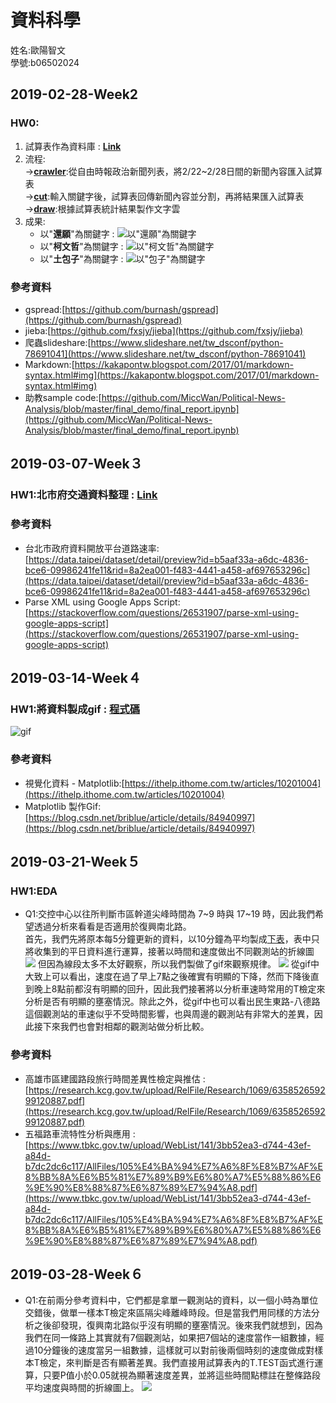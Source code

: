 ﻿# **資料科學**
姓名:歐陽智文  
學號:b06502024

## 2019-02-28-Week2
### HW0:
1. 試算表作為資料庫 : [**Link**](https://docs.google.com/spreadsheets/d/1WfNdBVQxdRXXkfSpPQQQuWh3AxMlW-8GbyaeqRF8NRE/edit?usp=sharing)  
2. 流程:          
→[**crawler**](https://github.com/j88620714/DataScience/blob/master/HW0/%E7%A8%8B%E5%BC%8F/crawler.py):從自由時報政治新聞列表，將2/22~2/28日間的新聞內容匯入試算表     
→[**cut**](https://github.com/j88620714/DataScience/blob/master/HW0/%E7%A8%8B%E5%BC%8F/cut.py):輸入關鍵字後，試算表回傳新聞內容並分割，再將結果匯入試算表      
→[**draw**](https://github.com/j88620714/DataScience/blob/master/HW0/%E7%A8%8B%E5%BC%8F/draw.py):根據試算表統計結果製作文字雲     
3. 成果:   
	* 以"**還願**"為關鍵字 :
![以"還願"為關鍵字](https://github.com/j88620714/DataScience/blob/master/HW0/%E7%85%A7%E7%89%87/%E9%82%84%E9%A1%98wordcloud2.png)
	* 以"**柯文哲**"為關鍵字 :
 ![以"柯文哲"為關鍵字](https://github.com/j88620714/DataScience/blob/master/HW0/%E7%85%A7%E7%89%87/%E6%8A%93%E9%A0%ADwordcloud.png)
	* 以"**土包子**"為關鍵字 :
![以"包子"為關鍵字](https://github.com/j88620714/DataScience/blob/master/HW0/%E7%85%A7%E7%89%87/%E5%8C%85%E5%AD%90wordcloud.png)

### 參考資料
* gspread:[https://github.com/burnash/gspread](https://github.com/burnash/gspread)
* jieba:[https://github.com/fxsjy/jieba](https://github.com/fxsjy/jieba)
* 爬蟲slideshare:[https://www.slideshare.net/tw_dsconf/python-78691041](https://www.slideshare.net/tw_dsconf/python-78691041)
* Markdown:[https://kakapontw.blogspot.com/2017/01/markdown-syntax.html#img](https://kakapontw.blogspot.com/2017/01/markdown-syntax.html#img)
* 助教sample code:[https://github.com/MiccWan/Political-News-Analysis/blob/master/final_demo/final_report.ipynb](https://github.com/MiccWan/Political-News-Analysis/blob/master/final_demo/final_report.ipynb)

## 2019-03-07-Week３
### HW1:北市府交通資料整理 : [**Link**](https://docs.google.com/spreadsheets/d/1FJPf9S2vpimDZvefrpnfq31cq3JpmySHse74WQoEgu4/edit?usp=sharing)
### 參考資料
* 台北市政府資料開放平台道路速率:[https://data.taipei/dataset/detail/preview?id=b5aaf33a-a6dc-4836-bce6-09986241fe11&rid=8a2ea001-f483-4441-a458-af697653296c](https://data.taipei/dataset/detail/preview?id=b5aaf33a-a6dc-4836-bce6-09986241fe11&rid=8a2ea001-f483-4441-a458-af697653296c)
* Parse XML using Google Apps Script:[https://stackoverflow.com/questions/26531907/parse-xml-using-google-apps-script](https://stackoverflow.com/questions/26531907/parse-xml-using-google-apps-script)

## 2019-03-14-Week４
### HW1:將資料製成gif : [**程式碼**](https://github.com/j88620714/DataScience/blob/master/HW1/%E5%BE%A9%E8%88%88%E5%BE%80%E5%8D%97gif.ipynb)
![gif](https://github.com/j88620714/DataScience/blob/master/HW1/%E5%BE%A9%E8%88%88%E5%BE%80%E5%8D%97.gif)

### 參考資料
* 視覺化資料 - Matplotlib:[https://ithelp.ithome.com.tw/articles/10201004](https://ithelp.ithome.com.tw/articles/10201004)
* Matplotlib 製作Gif:[https://blog.csdn.net/briblue/article/details/84940997](https://blog.csdn.net/briblue/article/details/84940997)

## 2019-03-21-Week５
### HW1:EDA
* Q1:交控中心以往所判斷市區幹道尖峰時間為 7~9 時與 17~19 時，因此我們希望透過分析來看看是否適用於復興南北路。   
     首先，我們先將原本每5分鐘更新的資料，以10分鐘為平均製成[下表](https://github.com/j88620714/DataScience/blob/master/HW1/%E5%BE%A9%E8%88%88%E5%8D%97%E6%99%82%E9%80%9F%E8%A1%A8.pdf)，表中只將收集到的平日資料進行運算，接著以時間和速度做出不同觀測站的折線圖  
     ![](https://github.com/j88620714/DataScience/blob/master/HW1/%E5%85%A8%E9%83%A8%E8%B7%AF%E6%AE%B5%E6%8A%98%E7%B7%9A%E5%9C%96.png)
     但因為線段太多不太好觀察，所以我們製做了gif來觀察規律。
     ![](https://github.com/j88620714/DataScience/blob/master/HW1/%E5%BE%A9%E8%88%88%E5%BE%80%E5%8D%97.gif)
     從gif中大致上可以看出，速度在過了早上7點之後確實有明顯的下降，然而下降後直到晚上8點前都沒有明顯的回升，因此我們接著將以分析車速時常用的T檢定來分析是否有明顯的壅塞情況。除此之外，從gif中也可以看出民生東路-八德路這個觀測站的車速似乎不受時間影響，也與周邊的觀測站有非常大的差異，因此接下來我們也會對相鄰的觀測站做分析比較。
### 參考資料
* 高雄市區建國路段旅行時間差異性檢定與推估 : [https://research.kcg.gov.tw/upload/RelFile/Research/1069/635852659299120887.pdf](https://research.kcg.gov.tw/upload/RelFile/Research/1069/635852659299120887.pdf) 
* 五福路車流特性分析與應用 : [https://www.tbkc.gov.tw/upload/WebList/141/3bb52ea3-d744-43ef-a84d-b7dc2dc6c117/AllFiles/105%E4%BA%94%E7%A6%8F%E8%B7%AF%E8%BB%8A%E6%B5%81%E7%89%B9%E6%80%A7%E5%88%86%E6%9E%90%E8%88%87%E6%87%89%E7%94%A8.pdf](https://www.tbkc.gov.tw/upload/WebList/141/3bb52ea3-d744-43ef-a84d-b7dc2dc6c117/AllFiles/105%E4%BA%94%E7%A6%8F%E8%B7%AF%E8%BB%8A%E6%B5%81%E7%89%B9%E6%80%A7%E5%88%86%E6%9E%90%E8%88%87%E6%87%89%E7%94%A8.pdf)
## 2019-03-28-Week６
* Q1:在前兩分參考資料中，它們都是拿單一觀測站的資料，以一個小時為單位交錯後，做單一樣本T檢定來區隔尖峰離峰時段。但是當我們用同樣的方法分析之後卻發現，復興南北路似乎沒有明顯的壅塞情況。後來我們就想到，因為我們在同一條路上其實就有7個觀測站，如果把7個站的速度當作一組數據，經過10分鐘後的速度當另一組數據，這樣就可以對前後兩個時刻的速度做成對樣本T檢定，來判斷是否有顯著差異。我們直接用試算表內的T.TEST函式進行運算，只要P值小於0.05就視為顯著速度差異，並將這些時間點標註在整條路段平均速度與時間的折線圖上。
![](https://github.com/j88620714/DataScience/blob/master/HW1/%E6%A8%99%E8%A8%98%E9%A1%AF%E8%91%97%E9%80%9F%E5%BA%A6%E5%B7%AE%E7%95%B0.png)



	




